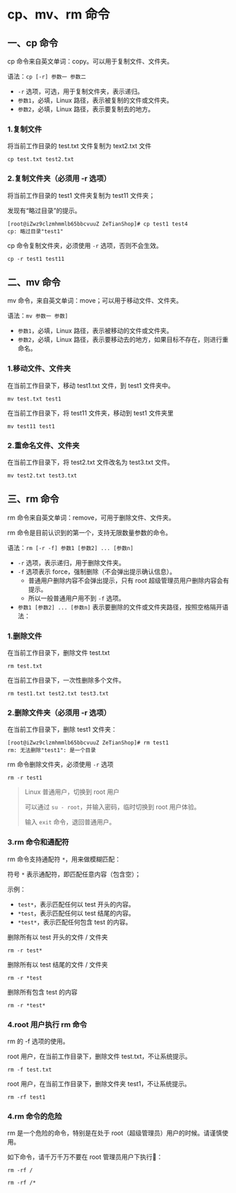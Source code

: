 # cp、mv、rm 命令

## 一、cp 命令

cp 命令来自英文单词：copy。可以用于复制文件、文件夹。

语法：`cp [-r] 参数一 参数二`

- `-r` 选项，可选，用于复制文件夹，表示递归。
- `参数1`，必填，Linux 路径，表示被复制的文件或文件夹。
- `参数2`，必填，Linux 路径，表示要复制去的地方。

### 1.复制文件

将当前工作目录的 test.txt 文件复制为 text2.txt 文件

```shell
cp test.txt test2.txt
```

### 2.复制文件夹（必须用 -r 选项）

将当前工作目录的 test1 文件夹复制为 test11 文件夹；

发现有“略过目录”的提示。

```shell
[root@iZwz9clzmhmmlb65bbcvuuZ ZeTianShop]# cp test1 test4
cp: 略过目录"test1"
```

cp 命令复制文件夹，必须使用 `-r` 选项，否则不会生效。

```shell
cp -r test1 test11
```

## 二、mv 命令

mv 命令，来自英文单词：move；可以用于移动文件、文件夹。

语法：`mv 参数一 参数]`

- `参数1`，必填，Linux 路径，表示被移动的文件或文件夹。
- `参数2`，必填，Linux 路径，表示要移动去的地方，如果目标不存在，则进行重命名。

### 1.移动文件、文件夹

在当前工作目录下，移动 test1.txt 文件，到 test1 文件夹中。

```shell
mv test.txt test1
```

在当前工作目录下，将 test11 文件夹，移动到 test1 文件夹里

```shell
mv test11 test1
```

### 2.重命名文件、文件夹

在当前工作目录下，将 test2.txt 文件改名为 test3.txt 文件。

```shell
mv test2.txt test3.txt
```

## 三、rm 命令

rm 命令来自英文单词：remove，可用于删除文件、文件夹。

rm 命令是目前认识到的第一个，支持无限数量参数的命令。

语法：`rm [-r -f] 参数1 [参数2] ... [参数n]`

- `-r` 选项，表示递归，用于删除文件夹。
- `-f` 选项表示 force，强制删除（不会弹出提示确认信息）。
  - 普通用户删除内容不会弹出提示，只有 root 超级管理员用户删除内容会有提示。
  - 所以一般普通用户用不到 `-f` 选项。
- `参数1 [参数2] ... [参数n]` 表示要删除的文件或文件夹路径，按照空格隔开语法：

### 1.删除文件

在当前工作目录下，删除文件 test.txt

```shell
rm test.txt
```

在当前工作目录下，一次性删除多个文件。

```shell
rm test1.txt test2.txt test3.txt
```

### 2.删除文件夹（必须用 -r 选项）

在当前工作目录下，删除 test1 文件夹：

```shell
[root@iZwz9clzmhmmlb65bbcvuuZ ZeTianShop]# rm test1
rm: 无法删除"test1": 是一个目录
```

rm 命令删除文件夹，必须使用 `-r` 选项

```shell
rm -r test1
```

> Linux 普通用户，切换到 root 用户
>
> 可以通过 `su - root`，并输入密码，临时切换到 root 用户体验。
>
> 输入 `exit` 命令，退回普通用户。
>

### 3.rm 命令和通配符

rm 命令支持通配符 `*`，用来做模糊匹配：

符号 `*` 表示通配符，即匹配任意内容（包含空）；

示例：

- `test*`，表示匹配任何以 test 开头的内容。
- `*test`，表示匹配任何以 test 结尾的内容。
- `*test*`，表示匹配任何包含 test 的内容。

删除所有以 test 开头的文件 / 文件夹

````shell
rm -r test*
````

删除所有以 test 结尾的文件 / 文件夹

```shell
rm -r *test
```

删除所有包含 test 的内容

```shell
rm -r *test*
```

### 4.root 用户执行 rm 命令

rm 的 -f 选项的使用。

root 用户，在当前工作目录下，删除文件 test.txt，不让系统提示。

```shell
rm -f test.txt
```

root 用户，在当前工作目录下，删除文件夹 test1，不让系统提示。

```shell
rm -rf test1
```

### 4.rm 命令的危险

rm 是一个危险的命令，特别是在处于 root（超级管理员）用户的时候。请谨慎使用。

如下命令，请千万千万不要在 root 管理员用户下执行🤡：

`rm -rf /`

`rm -rf /*`
